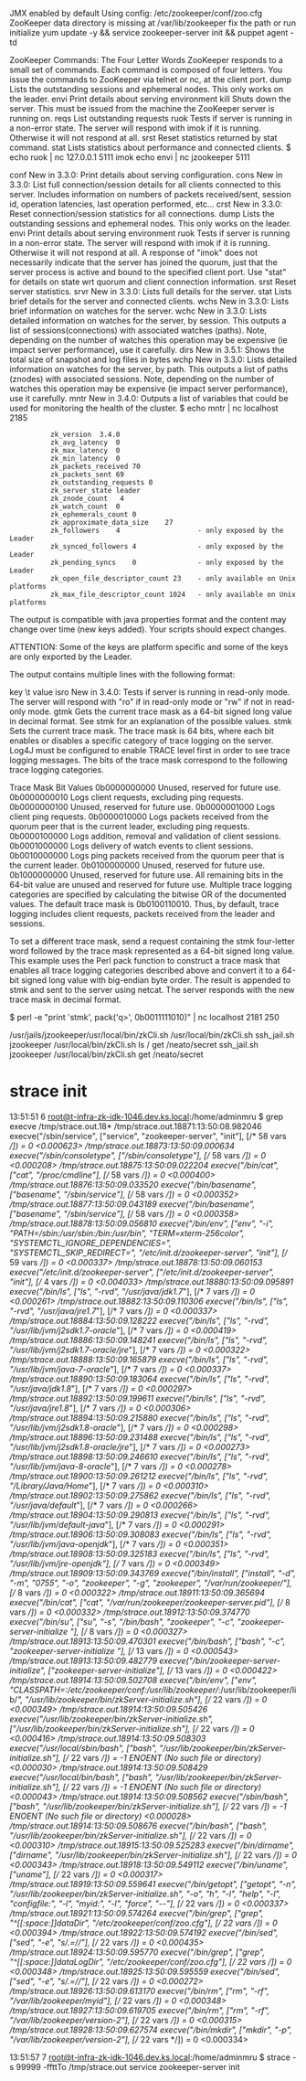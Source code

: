 JMX enabled by default
Using config: /etc/zookeeper/conf/zoo.cfg
ZooKeeper data directory is missing at /var/lib/zookeeper fix the path or run initialize
yum update -y && service zookeeper-server init && puppet agent -td


ZooKeeper Commands: The Four Letter Words
ZooKeeper responds to a small set of commands. Each command is composed of four letters. You issue the commands to ZooKeeper via telnet or nc, at the client port.
dump Lists the outstanding sessions and ephemeral nodes. This only works on the leader.
envi Print details about serving environment
kill Shuts down the server. This must be issued from the machine the ZooKeeper server is running on.
reqs List outstanding requests
ruok Tests if server is running in a non-error state. The server will respond with imok if it is running. Otherwise it will not respond at all.
srst Reset statistics returned by stat command.
stat Lists statistics about performance and connected clients.
$ echo ruok | nc 127.0.0.1 5111
imok
echo envi | nc jzookeeper 5111


conf New in 3.3.0: Print details about serving configuration.
cons New in 3.3.0: List full connection/session details for all clients connected to this server. Includes information on numbers of packets received/sent, session id, operation latencies, last operation performed, etc...
crst New in 3.3.0: Reset connection/session statistics for all connections.
dump Lists the outstanding sessions and ephemeral nodes. This only works on the leader.
envi Print details about serving environment
ruok Tests if server is running in a non-error state. The server will respond with imok if it is running. Otherwise it will not respond at all.  A response of "imok" does not necessarily indicate that the server has joined the quorum, just that the server process is active and bound to the specified client port. Use "stat" for details on state wrt quorum and client connection information.
srst Reset server statistics.
srvr New in 3.3.0: Lists full details for the server.
stat Lists brief details for the server and connected clients.
wchs New in 3.3.0: Lists brief information on watches for the server.
wchc New in 3.3.0: Lists detailed information on watches for the server, by session. This outputs a list of sessions(connections) with associated watches (paths). Note, depending on the number of watches this operation may be expensive (ie impact server performance), use it carefully.
dirs New in 3.5.1: Shows the total size of snapshot and log files in bytes
wchp New in 3.3.0: Lists detailed information on watches for the server, by path. This outputs a list of paths (znodes) with associated sessions. Note, depending on the number of watches this operation may be expensive (ie impact server performance), use it carefully.
mntr New in 3.4.0: Outputs a list of variables that could be used for monitoring the health of the cluster.
$ echo mntr | nc localhost 2185

              zk_version  3.4.0
              zk_avg_latency  0
              zk_max_latency  0
              zk_min_latency  0
              zk_packets_received 70
              zk_packets_sent 69
              zk_outstanding_requests 0
              zk_server_state leader
              zk_znode_count   4
              zk_watch_count  0
              zk_ephemerals_count 0
              zk_approximate_data_size    27
              zk_followers    4                   - only exposed by the Leader
              zk_synced_followers 4               - only exposed by the Leader
              zk_pending_syncs    0               - only exposed by the Leader
              zk_open_file_descriptor_count 23    - only available on Unix platforms
              zk_max_file_descriptor_count 1024   - only available on Unix platforms
              
The output is compatible with java properties format and the content may change over time (new keys added). Your scripts should expect changes.

ATTENTION: Some of the keys are platform specific and some of the keys are only exported by the Leader.

The output contains multiple lines with the following format:

key \t value
isro New in 3.4.0: Tests if server is running in read-only mode. The server will respond with "ro" if in read-only mode or "rw" if not in read-only mode.
gtmk Gets the current trace mask as a 64-bit signed long value in decimal format. See stmk for an explanation of the possible values.
stmk Sets the current trace mask. The trace mask is 64 bits, where each bit enables or disables a specific category of trace logging on the server. Log4J must be configured to enable TRACE level first in order to see trace logging messages. The bits of the trace mask correspond to the following trace logging categories.

Trace Mask Bit Values
0b0000000000	Unused, reserved for future use.
0b0000000010	Logs client requests, excluding ping requests.
0b0000000100	Unused, reserved for future use.
0b0000001000	Logs client ping requests.
0b0000010000	Logs packets received from the quorum peer that is the current leader, excluding ping requests.
0b0000100000	Logs addition, removal and validation of client sessions.
0b0001000000	Logs delivery of watch events to client sessions.
0b0010000000	Logs ping packets received from the quorum peer that is the current leader.
0b0100000000	Unused, reserved for future use.
0b1000000000	Unused, reserved for future use.
All remaining bits in the 64-bit value are unused and reserved for future use. Multiple trace logging categories are specified by calculating the bitwise OR of the documented values. The default trace mask is 0b0100110010. Thus, by default, trace logging includes client requests, packets received from the leader and sessions.

To set a different trace mask, send a request containing the stmk four-letter word followed by the trace mask represented as a 64-bit signed long value. This example uses the Perl pack function to construct a trace mask that enables all trace logging categories described above and convert it to a 64-bit signed long value with big-endian byte order. The result is appended to stmk and sent to the server using netcat. The server responds with the new trace mask in decimal format.

$ perl -e "print 'stmk', pack('q>', 0b0011111010)" | nc localhost 2181
250

/usr/jails/jzookeeper/usr/local/bin/zkCli.sh
/usr/local/bin/zkCli.sh
ssh_jail.sh jzookeeper /usr/local/bin/zkCli.sh
ls /
get /neato/secret
ssh_jail.sh jzookeeper /usr/local/bin/zkCli.sh get /neato/secret


# strace init
13:51:51 6 root@t-infra-zk-idk-1046.dev.ks.local:/home/adminmru
$ grep execve /tmp/strace.out.18*
/tmp/strace.out.18871:13:50:08.982046 execve("/sbin/service", ["service", "zookeeper-server", "init"], [/* 58 vars */]) = 0 <0.000623>
/tmp/strace.out.18873:13:50:09.000634 execve("/sbin/consoletype", ["/sbin/consoletype"], [/* 58 vars */]) = 0 <0.000208>
/tmp/strace.out.18875:13:50:09.022204 execve("/bin/cat", ["cat", "/proc/cmdline"], [/* 58 vars */]) = 0 <0.000400>
/tmp/strace.out.18876:13:50:09.033520 execve("/bin/basename", ["basename", "/sbin/service"], [/* 58 vars */]) = 0 <0.000352>
/tmp/strace.out.18877:13:50:09.043189 execve("/bin/basename", ["basename", "/sbin/service"], [/* 58 vars */]) = 0 <0.000358>
/tmp/strace.out.18878:13:50:09.056810 execve("/bin/env", ["env", "-i", "PATH=/sbin:/usr/sbin:/bin:/usr/bin", "TERM=xterm-256color", "SYSTEMCTL_IGNORE_DEPENDENCIES=", "SYSTEMCTL_SKIP_REDIRECT=", "/etc/init.d/zookeeper-server", "init"], [/* 59 vars */]) = 0 <0.000337>
/tmp/strace.out.18878:13:50:09.060153 execve("/etc/init.d/zookeeper-server", ["/etc/init.d/zookeeper-server", "init"], [/* 4 vars */]) = 0 <0.004033>
/tmp/strace.out.18880:13:50:09.095891 execve("/bin/ls", ["ls", "-rvd", "/usr/java/jdk1.7*"], [/* 7 vars */]) = 0 <0.000261>
/tmp/strace.out.18882:13:50:09.110306 execve("/bin/ls", ["ls", "-rvd", "/usr/java/jre1.7*"], [/* 7 vars */]) = 0 <0.000337>
/tmp/strace.out.18884:13:50:09.128222 execve("/bin/ls", ["ls", "-rvd", "/usr/lib/jvm/j2sdk1.7-oracle*"], [/* 7 vars */]) = 0 <0.000419>
/tmp/strace.out.18886:13:50:09.148241 execve("/bin/ls", ["ls", "-rvd", "/usr/lib/jvm/j2sdk1.7-oracle/jre*"], [/* 7 vars */]) = 0 <0.000322>
/tmp/strace.out.18888:13:50:09.165879 execve("/bin/ls", ["ls", "-rvd", "/usr/lib/jvm/java-7-oracle*"], [/* 7 vars */]) = 0 <0.000337>
/tmp/strace.out.18890:13:50:09.183064 execve("/bin/ls", ["ls", "-rvd", "/usr/java/jdk1.8*"], [/* 7 vars */]) = 0 <0.000297>
/tmp/strace.out.18892:13:50:09.199611 execve("/bin/ls", ["ls", "-rvd", "/usr/java/jre1.8*"], [/* 7 vars */]) = 0 <0.000306>
/tmp/strace.out.18894:13:50:09.215880 execve("/bin/ls", ["ls", "-rvd", "/usr/lib/jvm/j2sdk1.8-oracle*"], [/* 7 vars */]) = 0 <0.000298>
/tmp/strace.out.18896:13:50:09.231488 execve("/bin/ls", ["ls", "-rvd", "/usr/lib/jvm/j2sdk1.8-oracle/jre*"], [/* 7 vars */]) = 0 <0.000273>
/tmp/strace.out.18898:13:50:09.246610 execve("/bin/ls", ["ls", "-rvd", "/usr/lib/jvm/java-8-oracle*"], [/* 7 vars */]) = 0 <0.000278>
/tmp/strace.out.18900:13:50:09.261212 execve("/bin/ls", ["ls", "-rvd", "/Library/Java/Home*"], [/* 7 vars */]) = 0 <0.000310>
/tmp/strace.out.18902:13:50:09.275862 execve("/bin/ls", ["ls", "-rvd", "/usr/java/default*"], [/* 7 vars */]) = 0 <0.000266>
/tmp/strace.out.18904:13:50:09.290813 execve("/bin/ls", ["ls", "-rvd", "/usr/lib/jvm/default-java*"], [/* 7 vars */]) = 0 <0.000291>
/tmp/strace.out.18906:13:50:09.308083 execve("/bin/ls", ["ls", "-rvd", "/usr/lib/jvm/java-openjdk*"], [/* 7 vars */]) = 0 <0.000351>
/tmp/strace.out.18908:13:50:09.325183 execve("/bin/ls", ["ls", "-rvd", "/usr/lib/jvm/jre-openjdk"], [/* 7 vars */]) = 0 <0.000349>
/tmp/strace.out.18909:13:50:09.343769 execve("/bin/install", ["install", "-d", "-m", "0755", "-o", "zookeeper", "-g", "zookeeper", "/var/run/zookeeper/"], [/* 8 vars */]) = 0 <0.000322>
/tmp/strace.out.18911:13:50:09.365694 execve("/bin/cat", ["cat", "/var/run/zookeeper/zookeeper-server.pid"], [/* 8 vars */]) = 0 <0.000332>
/tmp/strace.out.18912:13:50:09.374770 execve("/bin/su", ["su", "-s", "/bin/bash", "zookeeper", "-c", "zookeeper-server-initialize "], [/* 8 vars */]) = 0 <0.000327>
/tmp/strace.out.18913:13:50:09.470301 execve("/bin/bash", ["bash", "-c", "zookeeper-server-initialize "], [/* 13 vars */]) = 0 <0.000543>
/tmp/strace.out.18913:13:50:09.482779 execve("/bin/zookeeper-server-initialize", ["zookeeper-server-initialize"], [/* 13 vars */]) = 0 <0.000422>
/tmp/strace.out.18914:13:50:09.502708 execve("/bin/env", ["env", "CLASSPATH=:/etc/zookeeper/conf:/usr/lib/zookeeper/*:/usr/lib/zookeeper/lib/*", "/usr/lib/zookeeper/bin/zkServer-initialize.sh"], [/* 22 vars */]) = 0 <0.000349>
/tmp/strace.out.18914:13:50:09.505426 execve("/usr/lib/zookeeper/bin/zkServer-initialize.sh", ["/usr/lib/zookeeper/bin/zkServer-initialize.sh"], [/* 22 vars */]) = 0 <0.000416>
/tmp/strace.out.18914:13:50:09.508303 execve("/usr/local/sbin/bash", ["bash", "/usr/lib/zookeeper/bin/zkServer-initialize.sh"], [/* 22 vars */]) = -1 ENOENT (No such file or directory) <0.000030>
/tmp/strace.out.18914:13:50:09.508429 execve("/usr/local/bin/bash", ["bash", "/usr/lib/zookeeper/bin/zkServer-initialize.sh"], [/* 22 vars */]) = -1 ENOENT (No such file or directory) <0.000043>
/tmp/strace.out.18914:13:50:09.508562 execve("/sbin/bash", ["bash", "/usr/lib/zookeeper/bin/zkServer-initialize.sh"], [/* 22 vars */]) = -1 ENOENT (No such file or directory) <0.000028>
/tmp/strace.out.18914:13:50:09.508676 execve("/bin/bash", ["bash", "/usr/lib/zookeeper/bin/zkServer-initialize.sh"], [/* 22 vars */]) = 0 <0.000310>
/tmp/strace.out.18915:13:50:09.525283 execve("/bin/dirname", ["dirname", "/usr/lib/zookeeper/bin/zkServer-initialize.sh"], [/* 22 vars */]) = 0 <0.000343>
/tmp/strace.out.18918:13:50:09.549112 execve("/bin/uname", ["uname"], [/* 22 vars */]) = 0 <0.000317>
/tmp/strace.out.18919:13:50:09.559641 execve("/bin/getopt", ["getopt", "-n", "/usr/lib/zookeeper/bin/zkServer-initialize.sh", "-o", "h", "-l", "help", "-l", "configfile:", "-l", "myid:", "-l", "force", "--"], [/* 22 vars */]) = 0 <0.000337>
/tmp/strace.out.18921:13:50:09.574264 execve("/bin/grep", ["grep", "^[[:space:]]*dataDir", "/etc/zookeeper/conf/zoo.cfg"], [/* 22 vars */]) = 0 <0.000394>
/tmp/strace.out.18922:13:50:09.574192 execve("/bin/sed", ["sed", "-e", "s/.*=//"], [/* 22 vars */]) = 0 <0.000435>
/tmp/strace.out.18924:13:50:09.595770 execve("/bin/grep", ["grep", "^[[:space:]]*dataLogDir", "/etc/zookeeper/conf/zoo.cfg"], [/* 22 vars */]) = 0 <0.000348>
/tmp/strace.out.18925:13:50:09.595559 execve("/bin/sed", ["sed", "-e", "s/.*=//"], [/* 22 vars */]) = 0 <0.000272>
/tmp/strace.out.18926:13:50:09.613170 execve("/bin/rm", ["rm", "-rf", "/var/lib/zookeeper/myid"], [/* 22 vars */]) = 0 <0.000348>
/tmp/strace.out.18927:13:50:09.619705 execve("/bin/rm", ["rm", "-rf", "/var/lib/zookeeper/version-2"], [/* 22 vars */]) = 0 <0.000315>
/tmp/strace.out.18928:13:50:09.627574 execve("/bin/mkdir", ["mkdir", "-p", "/var/lib/zookeeper/version-2"], [/* 22 vars */]) = 0 <0.000334>

13:51:57 7 root@t-infra-zk-idk-1046.dev.ks.local:/home/adminmru
$ strace -s 99999 -ffttTo /tmp/strace.out service zookeeper-server init

